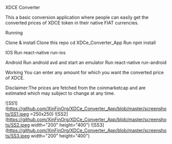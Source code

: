 XDCE Converter

This a basic conversion application where people can easily get the converted prices of XDCE token in their native FIAT currencies.

Running 

Clone & install
Clone this repo 
cd XDCe_Converter_App
Run npm install

IOS
Run react-native run-ios

Android
Run android avd and start an emulator
Run react-native run-android


Working
You can enter any amount for which you want the converted price of XDCE.

Disclaimer:The prices are fetched from the coinmarketcap and are estimated which may subject to change at any time.


![SS1](https://github.com/XinFinOrg/XDCe_Converter_App/blob/master/screenshots/SS1.jpeg =250x250)
![SS2](https://github.com/XinFinOrg/XDCe_Converter_App/blob/master/screenshots/SS2.jpeg width="200" height="400")
![SS3](https://github.com/XinFinOrg/XDCe_Converter_App/blob/master/screenshots/SS3.jpeg width="200" height="400")
